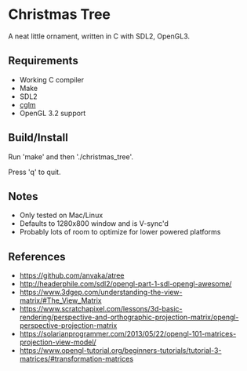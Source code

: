 Christmas Tree
==============

A neat little ornament, written in C with SDL2, OpenGL3.

Requirements
------------
 * Working C compiler
 * Make
 * SDL2
 * [cglm](https://github.com/recp/cglm)
 * OpenGL 3.2 support

Build/Install
-------------
Run 'make' and then './christmas_tree'.

Press 'q' to quit.

Notes
-----
 * Only tested on Mac/Linux
 * Defaults to 1280x800 window and is V-sync'd
 * Probably lots of room to optimize for lower powered platforms

References
----------
 * <https://github.com/anvaka/atree>
 * <http://headerphile.com/sdl2/opengl-part-1-sdl-opengl-awesome/>
 * <https://www.3dgep.com/understanding-the-view-matrix/#The_View_Matrix>
 * <https://www.scratchapixel.com/lessons/3d-basic-rendering/perspective-and-orthographic-projection-matrix/opengl-perspective-projection-matrix>
 * <https://solarianprogrammer.com/2013/05/22/opengl-101-matrices-projection-view-model/>
 * <https://www.opengl-tutorial.org/beginners-tutorials/tutorial-3-matrices/#transformation-matrices>
